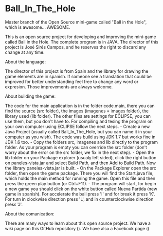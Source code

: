 Ball_In_The_Hole
================

Master branch of the Open Source mini-game called "Ball in the Hole", which is awesome... AWESOME.

This is an open source project for developing and improving the mini-game called Ball in the Hole. The complete program is in JAVA. The director of this project is José Sirés Campos, and he reserves the right to discard any change at any time.


About the language:
  
  The director of this project is from Spain and the library for drawing the game elements are in spanish. If someone see a translation that could be improved for better understanding feel free to change any word or expresion. Those improvements are always welcome.


About building the game:
  
  The code for the main application is in the folder code.main, there you can find the source (src folder), the images (imagenes = images folder), the library used (lib folder). The other files are settings for ECLIPSE, you can use them, but you don't have to. For compiling and tesing the program on your own computer using ECLIPSE follow the next steps.
    - Create a new Java Project (usually called Ball_In_The_Hole, but you can name it in your computer as you wish). The code was build using JDK 1.7 but works fine in JDK 1.6 too.
    - Copy the folders src, imagenes and lib directly to the program folder. As your program is empty you can override the src folder (don't worry about the error on the src folder, we fix in the next step).
    - Open the lib folder on your Package explorer (usualy left sided), click the right button on paneles-vista.jar and select Build Path, and then Add to Build Path. Now the library paneles-vista.jar is built.
    - On the Package Explorer open the src folder, then open the game package. There you will find the Start.java file, which holds the main method for running the game. Open this file and then press the green play button (or Ctrl+F11).
    - The program will start, for begin a new game you should click on the white button called Nueva Partida (new game in spanish). For accelerate the ball press 'I' and for break it press 'K'. For turn in clockwise direction press 'L', and in counterclockwise direction press 'J'.


About the comunication:

  There are many ways to learn about this open source project. We have a wiki page on this GitHub repository (). We have also a Facebook page ()
